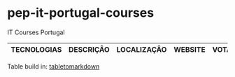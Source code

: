 # pep-it-portugal-courses

IT Courses Portugal


| TECNOLOGIAS | DESCRIÇÂO | LOCALIZAÇÂO | WEBSITE      | VOTAÇÕES |
|-------------|-----------|-------------|--------------|----------|
      
Table build in: [tabletomarkdown](https://tabletomarkdown.com/convert-spreadsheet-to-markdown/)